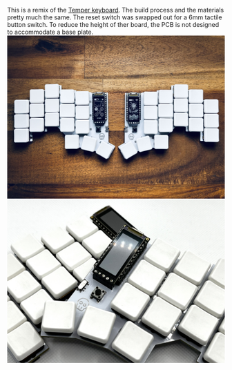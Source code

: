 This is a remix of the [Temper keyboard](https://github.com/raeedcho/temper). 
The build process and the materials pretty much the same. The reset switch was swapped out for a 6mm tactile button switch. 
To reduce the height of ther board, the PCB is not designed to accommodate a base plate. 
![Bad Temper top view](https://github.com/essFitt/Bad-Temper/blob/main/images/IMG_2160.jpg?raw=true)
![Bad Temper close up](https://github.com/essFitt/Bad-Temper/blob/main/images/IMG_2162.jpg?raw=true)
